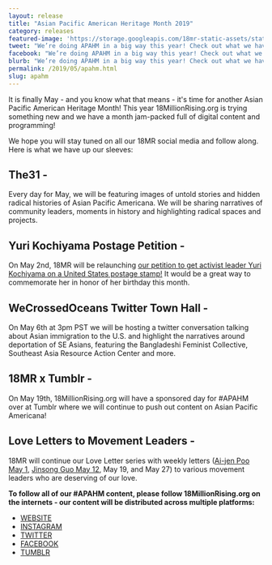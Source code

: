 ```yaml
---
layout: release
title: "Asian Pacific American Heritage Month 2019"
category: releases
featured-image: 'https://storage.googleapis.com/18mr-static-assets/static/images/featured/APAHM_FB_HEADER_PURPLE.jpg'
tweet: "We’re doing APAHM in a big way this year! Check out what we have up our sleeves "
facebook: "We’re doing APAHM in a big way this year! Check out what we have up our sleeves"
blurb: "We’re doing APAHM in a big way this year! Check out what we have up our sleeves"
permalink: /2019/05/apahm.html
slug: apahm
---
```

It is finally May - and you know what that means - it's time for another Asian Pacific American Heritage Month! This year 18MillionRising.org is trying something new and we have a month jam-packed full of digital content and programming!

​We hope you will stay tuned on all our 18MR social media and follow along. Here is what we have up our sleeves:

## The31 -

Every day for May, we will be featuring images of untold stories and hidden radical histories of Asian Pacific Americana. We will be sharing narratives of community leaders, moments in history and highlighting radical spaces and projects.

## Yuri Kochiyama Postage Petition -

On May 2nd, 18MR will be relaunching [our petition to get activist leader Yuri Kochiyama on a United States postage stamp!](https://action.18mr.org/yuristamp/) It would be a great way to commemorate her in honor of her birthday this month.

## WeCrossedOceans Twitter Town Hall -

On May 6th at 3pm PST we will be hosting a twitter conversation talking about Asian immigration to the U.S. and highlight the narratives around deportation of SE Asians, featuring the Bangladeshi Feminist Collective, Southeast Asia Resource Action Center and more. ​

## 18MR x Tumblr -

On May 19th, 18MillionRising.org will have a sponsored day for #APAHM over at Tumblr where we will continue to push out content on Asian Pacific Americana!

## Love Letters to Movement Leaders -

18MR will continue our Love Letter series with weekly letters ([Ai-jen Poo May 1](https://18millionrising.org/2018/11/loveletters/ai-jen-poo.html), [Jinsong Guo May 12](https://18millionrising.org/2019/05/loveletters/jinsongguo.html), May 19, and May 27) to various movement leaders who are deserving of our love.

<b>To follow all of our #APAHM content, please follow 18MillionRising.org on the internets - our content will be distributed across multiple platforms:</b>

- [WEBSITE](https://18millionrising.org/about) 
- [INSTAGRAM](https://www.instagram.com/18millionrising/)
- [TWITTER](https://twitter.com/18millionrising)
- [FACEBOOK](https://www.facebook.com/18MillionRising.org/)
- [TUMBLR](https://18mr.tumblr.com/)
